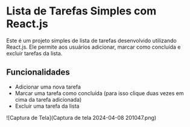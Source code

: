 # Lista de Tarefas Simples com React.js

Este é um projeto simples de lista de tarefas desenvolvido utilizando React.js. Ele permite aos usuários adicionar, marcar como concluída e excluir tarefas da lista.

## Funcionalidades

- Adicionar uma nova tarefa
- Marcar uma tarefa como concluída (para isso clique duas vezes em cima da tarefa adicionada)
- Excluir uma tarefa da lista

![Captura de Tela](Captura de tela 2024-04-08 201047.png)


